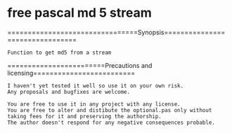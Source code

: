 # free pascal md 5 stream
================================Synopsis================================

    Function to get md5 from a stream

========================Precautions and licensing=========================

    I haven't yet tested it well so use it on your own risk.
    Any proposals and bugfixes are welcome.
    
    You are free to use it in any project with any license.
    You are free to alter and distibute the optional.pas only without taking fees for it and preserving the authorship.
    The author doesn't respond for any negative consequences probable.
